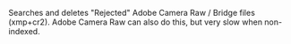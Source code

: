 Searches and deletes "Rejected" Adobe Camera Raw / Bridge files (xmp+cr2). Adobe Camera Raw can also do this, but very slow when non-indexed.